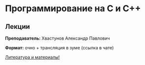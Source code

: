 # Программирование на С и С++

## Лекции

**Преподаватель:** Хвастунов Александр Павлович

**Формат:** очно + трансляция в зуме (ссылка в чате) 

[Литература и материалы!](https://drive.google.com/drive/folders/1FrQQVU_KeBrz923K8c5_8L1d-aa6VStn)

